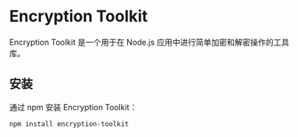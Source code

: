 # Encryption Toolkit

Encryption Toolkit 是一个用于在 Node.js 应用中进行简单加密和解密操作的工具库。

## 安装

通过 npm 安装 Encryption Toolkit：

```bash
npm install encryption-toolkit
```
